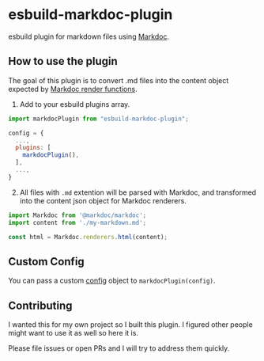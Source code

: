 # esbuild-markdoc-plugin

esbuild plugin for markdown files using [Markdoc](https://markdoc.io/).

## How to use the plugin

The goal of this plugin is to convert .md files into the content object expected by [Markdoc render functions](https://markdoc.io/docs/render#render).

1. Add to your esbuild plugins array.

```javascript
import markdocPlugin from "esbuild-markdoc-plugin";

config = {
  ...,
  plugins: [
    markdocPlugin(),
  ],
  ...,
}
```

2. All files with `.md` extention will be parsed with Markdoc, and transformed into the content json object for Markdoc renderers.

```javascript
import Markdoc from '@markdoc/markdoc';
import content from './my-markdown.md';

const html = Markdoc.renderers.html(content);
```

## Custom Config

You can pass a custom [config](https://markdoc.io/docs/syntax#config) object to `markdocPlugin(config)`.

## Contributing

I wanted this for my own project so I built this plugin. I figured other people might want to use it as well so here it is.

Please file issues or open PRs and I will try to address them quickly.
